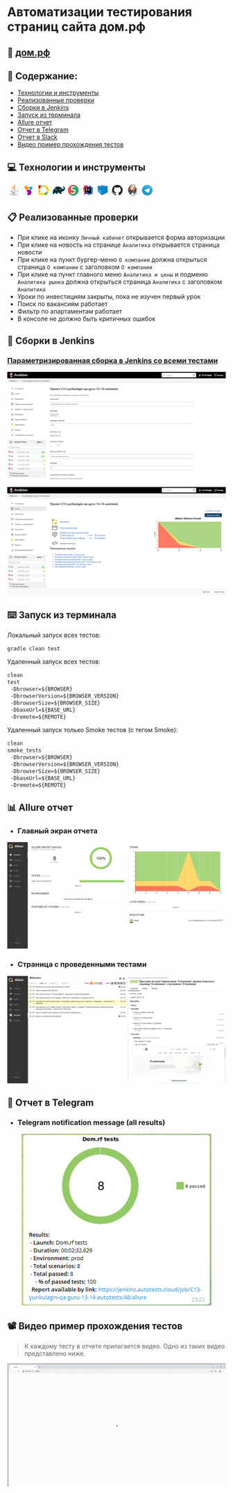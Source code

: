 # Автоматизации тестирования страниц сайта дом.рф
## :link: <a target="_blank" href="https://xn--d1aqf.xn--p1ai/">дом.рф</a>

## :page_with_curl: Содержание:

- <a href="#computer-сode_stack">Технологии и инструменты</a>
- <a href="#clipboard-реализованные-проверки">Реализованные проверки</a>
- <a href="#robot-сборки-в-Jenkins">Сборки в Jenkins</a>
- <a href="#keyboard-запуск-из-терминала">Запуск из терминала</a>
- <a href="#bar_chart-allure-отчет">Allure отчет</a>
- <a href="#robot-отчет-в-telegram">Отчет в Telegram</a>
- <a href="#robot-отчет-в-slack">Отчет в Slack</a>
- <a href="#film_projector-видео-пример-прохождения-тестов">Видео пример прохождения тестов</a>

## :computer: Технологии и инструменты
<p align="left">
<img width="6%" title="Java" src="images/logo/Java.svg">
<img width="6%" title="Selenide" src="images/logo/Selenide.svg">
<img width="6%" title="Allure Report" src="images/logo/Allure_Report.svg">
<img width="6%" title="Gradle" src="images/logo/Gradle.svg">
<img width="6%" title="JUnit5" src="images/logo/JUnit5.svg">
<img width="6%" title="IntelliJ IDEA" src="images/logo/Intelij_IDEA.svg">
<img width="6%" title="Selenoid" src="images/logo/Selenoid.svg">
<img width="6%" title="GitHub" src="images/logo/GitHub.svg">
<img width="6%" title="Jenkins" src="images/logo/Jenkins.svg">
<img width="6%" title="Telegram" src="images/logo/Telegram.svg">
</p>

## :clipboard: Реализованные проверки

- При клике на иконку `Личный кабинет` открывается форма авторизации
- При клике на новость на странице `Аналитика` открывается страница новости
- При клике на пункт бургер-меню `О компании` должна открыться страница `О компании` с заголовком `О компании`
- При клике на пункт главного меню `Аналитика и цены` и подменю `Аналитика рынка` должна открыться страница `Аналитика` с заголовком `Аналитика`
- Уроки по инвестициям закрыты, пока не изучен первый урок
- Поиск по вакансиям работает
- Фильтр по апартаментам работает
- В консоле не должно быть критичных ошибок

## :robot: Сборки в Jenkins
### <a target="_blank" href="https://jenkins.autotests.cloud/job/C13-yurikulagin-qa-guru-13-14-autotests/">Параметризированная сборка в Jenkins со всеми тестами</a>
<p align="center">
<img title="Jenkins Job Run with parameters" src="images/screenshots/jenkins-run.png">
</p>
<p align="center">
<img title="Jenkins Dashboard" src="images/screenshots/jenkins-dashboard-all.png">
</p>


## :keyboard: Запуск из терминала
Локальный запуск всех тестов:
```
gradle clean test
```

Удаленный запуск всех тестов:
```
clean
test
 -Dbrowser=${BROWSER}
 -DbrowserVersion=${BROWSER_VERSION}
 -DbrowserSize=${BROWSER_SIZE}
 -DbaseUrl=${BASE_URL}
 -Dremote=${REMOTE}
```

Удаленный запуск только Smoke тестов (c тегом Smoke):
```
clean
smoke_tests
 -Dbrowser=${BROWSER}
 -DbrowserVersion=${BROWSER_VERSION}
 -DbrowserSize=${BROWSER_SIZE}
 -DbaseUrl=${BASE_URL}
 -Dremote=${REMOTE}
```

## :bar_chart: Allure отчет
- ### Главный экран отчета
<p align="center">
<img title="Allure Overview Dashboard" src="images/screenshots/allure-main-page.png">
</p>

- ### Страница с проведенными тестами
<p align="center">
<img title="Allure Test Page" src="images/screenshots/allure-test-page.png">
</p>

## :robot: Отчет в Telegram
- ### Telegram notification message (all results)
<p align="center">
<img title="Telegram notification message (all results)" src="images/screenshots/telegram-bot.png">
</p>

## :film_projector: Видео пример прохождения тестов
> К каждому тесту в отчете прилагается видео. Одно из таких видео представлено ниже.
<p align="center">
  <img title="Selenoid Video" src="images/gif/test-run.gif">
</p>
